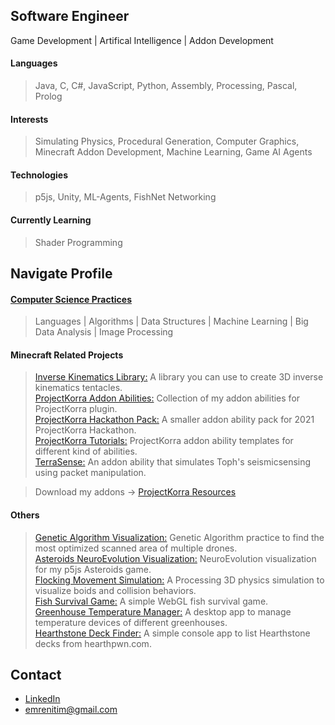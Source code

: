 ## Software Engineer  

Game Development | Artifical Intelligence | Addon Development


#### Languages
>Java, C, C#, JavaScript, Python, Assembly, Processing, Pascal, Prolog
#### Interests
>Simulating Physics, Procedural Generation, Computer Graphics, Minecraft Addon Development, Machine Learning, Game AI Agents
#### Technologies
>p5js, Unity, ML-Agents, FishNet Networking
#### Currently Learning
>Shader Programming

## Navigate Profile
#### [Computer Science Practices](https://github.com/EmreNtm/cs-practices)
>Languages | Algorithms | Data Structures | Machine Learning | Big Data Analysis | Image Processing


#### Minecraft Related Projects
>[Inverse Kinematics Library:](https://github.com/EmreNtm/minecraft-inversekinematics-tentacle) A library you can use to create 3D inverse kinematics tentacles.\
[ProjectKorra Addon Abilities:](https://github.com/EmreNtm/ProjectKorra-Addon-Abilities) Collection of my addon abilities for ProjectKorra  plugin.\
[ProjectKorra Hackathon Pack:](https://github.com/EmreNtm/pk-hackathonpack-2021) A smaller addon ability pack for 2021 ProjectKorra Hackathon.\
[ProjectKorra Tutorials:](https://github.com/EmreNtm/projectkorra-tutorials) ProjectKorra addon ability templates for different kind of abilities.\
[TerraSense:](https://github.com/EmreNtm/terrasense) An addon ability that simulates Toph's seismicsensing using packet manipulation.

  > Download my addons -> [ProjectKorra Resources](https://projectkorra.com/forum/members/hiro3.18886/#resources)

#### Others
>[Genetic Algorithm Visualization:](https://github.com/EmreNtm/genetic-algorithm-visualization) Genetic Algorithm practice to find the most optimized scanned area of multiple drones.\
>[Asteroids NeuroEvolution Visualization:](https://github.com/EmreNtm/asteroids-neuroevolution) NeuroEvolution visualization for my p5js Asteroids game.\
>[Flocking Movement Simulation:](https://github.com/EmreNtm/3d-flocking-movement-simulation) A Processing 3D physics simulation to visualize boids and collision behaviors.\
>[Fish Survival Game:](https://github.com/EmreNtm/webgl-fish-survival) A simple WebGL fish survival game.\
>[Greenhouse Temperature Manager:](https://github.com/EmreNtm/cdtp) A desktop app to manage temperature devices of different greenhouses.\
>[Hearthstone Deck Finder:](https://github.com/EmreNtm/hearthstone-deck-finder) A simple console app to list Hearthstone decks from hearthpwn.com.



## Contact  
- [LinkedIn](https://www.linkedin.com/in/emre-nitim/)  
- [emrenitim@gmail.com](mailto:emrenitim@gmail.com)  
